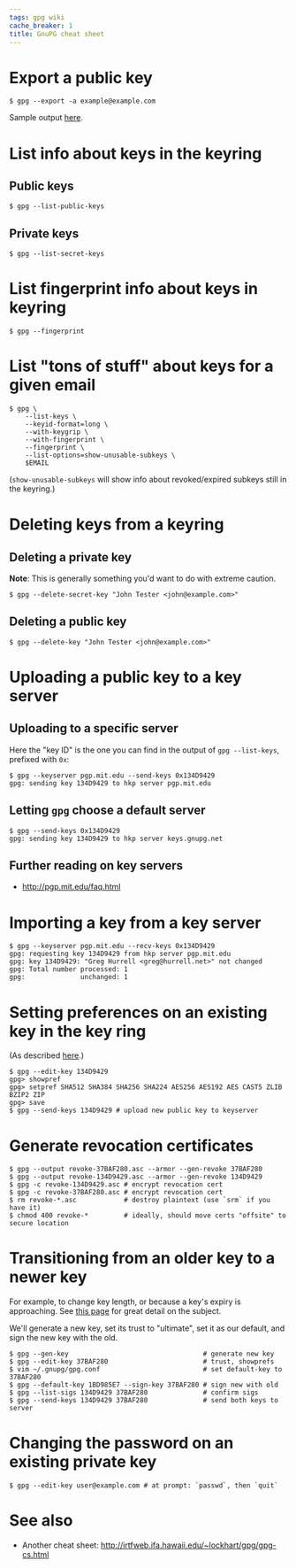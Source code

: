 ```yaml
---
tags: gpg wiki
cache_breaker: 1
title: GnuPG cheat sheet
---
```


# Export a public key

```shell
$ gpg --export -a example@example.com
```

Sample output [here](/snippets/122).

# List info about keys in the keyring

## Public keys

```shell
$ gpg --list-public-keys
```

## Private keys

```shell
$ gpg --list-secret-keys
```

# List fingerprint info about keys in keyring

```shell
$ gpg --fingerprint
```

# List "tons of stuff" about keys for a given email

```shell
$ gpg \
    --list-keys \
    --keyid-format=long \
    --with-keygrip \
    --with-fingerprint \
    --fingerprint \
    --list-options=show-unusable-subkeys \
    $EMAIL
```

(`show-unusable-subkeys` will show info about revoked/expired subkeys still in the keyring.)

# Deleting keys from a keyring

## Deleting a private key

**Note**: This is generally something you'd want to do with extreme caution.

```shell
$ gpg --delete-secret-key "John Tester <john@example.com>"
```

## Deleting a public key

```shell
$ gpg --delete-key "John Tester <john@example.com>"
```

# Uploading a public key to a key server

## Uploading to a specific server

Here the "key ID" is the one you can find in the output of `gpg --list-keys`, prefixed with `0x`:

```shell
$ gpg --keyserver pgp.mit.edu --send-keys 0x134D9429
gpg: sending key 134D9429 to hkp server pgp.mit.edu
```

## Letting `gpg` choose a default server

```shell
$ gpg --send-keys 0x134D9429
gpg: sending key 134D9429 to hkp server keys.gnupg.net
```

## Further reading on key servers

-   <http://pgp.mit.edu/faq.html>

# Importing a key from a key server

```shell
$ gpg --keyserver pgp.mit.edu --recv-keys 0x134D9429
gpg: requesting key 134D9429 from hkp server pgp.mit.edu
gpg: key 134D9429: "Greg Hurrell <greg@hurrell.net>" not changed
gpg: Total number processed: 1
gpg:              unchanged: 1
```

# Setting preferences on an existing key in the key ring

(As described [here](http://www.apache.org/dev/openpgp.html#sha1).)

```shell
$ gpg --edit-key 134D9429
gpg> showpref
gpg> setpref SHA512 SHA384 SHA256 SHA224 AES256 AES192 AES CAST5 ZLIB BZIP2 ZIP
gpg> save
$ gpg --send-keys 134D9429 # upload new public key to keyserver
```

# Generate revocation certificates

```shell
$ gpg --output revoke-37BAF280.asc --armor --gen-revoke 37BAF280
$ gpg --output revoke-134D9429.asc --armor --gen-revoke 134D9429
$ gpg -c revoke-134D9429.asc # encrypt revocation cert
$ gpg -c revoke-37BAF280.asc # encrypt revocation cert
$ rm revoke-*.asc            # destroy plaintext (use `srm` if you have it)
$ chmod 400 revoke-*         # ideally, should move certs "offsite" to secure location
```

# Transitioning from an older key to a newer key

For example, to change key length, or because a key's expiry is approaching. See [this page](http://www.apache.org/dev/key-transition.html) for great detail on the subject.

We'll generate a new key, set its trust to "ultimate", set it as our default, and sign the new key with the old.

```shell
$ gpg --gen-key                                  # generate new key
$ gpg --edit-key 37BAF280                        # trust, showprefs
$ vim ~/.gnupg/gpg.conf                          # set default-key to 37BAF280
$ gpg --default-key 1BD985E7 --sign-key 37BAF280 # sign new with old
$ gpg --list-sigs 134D9429 37BAF280              # confirm sigs
$ gpg --send-keys 134D9429 37BAF280              # send both keys to server
```

# Changing the password on an existing private key

```shell
$ gpg --edit-key user@example.com # at prompt: `passwd`, then `quit`
```

# See also

-   Another cheat sheet: <http://irtfweb.ifa.hawaii.edu/~lockhart/gpg/gpg-cs.html>
